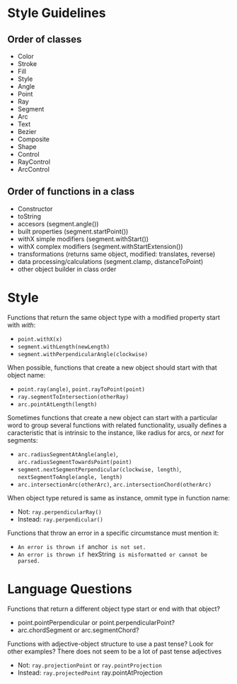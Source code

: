 Style Guidelines
================


Order of classes
----------------
+ Color
+ Stroke
+ Fill
+ Style
+ Angle
+ Point
+ Ray
+ Segment
+ Arc
+ Text
+ Bezier
+ Composite
+ Shape
+ Control
+ RayControl
+ ArcControl


Order of functions in a class
-----------------------------
+ Constructor
+ toString
+ accesors (segment.angle())
+ built properties (segment.startPoint())
+ withX simple modifiers (segment.withStart())
+ withX complex modifiers (segment.withStartExtension())
+ transformations (returns same object, modified: translates, reverse)
+ data processing/calculations (segment.clamp, distanceToPoint)
+ other object builder in class order



Style
=====

Functions that return the same object type with a modified property start with *with*:
+ `point.withX(x)`
+ `segment.withLength(newLength)`
+ `segment.withPerpendicularAngle(clockwise)`


When possible, functions that create a new object should start with that object name:
+ `point.ray(angle)`, `point.rayToPoint(point)`
+ `ray.segmentToIntersection(otherRay)`
+ `arc.pointAtLength(length)`


Sometimes functions that create a new object can start with a particular word to group several functions with related functionality, usually defines a caracteristic that is intrinsic to the instance, like radius for arcs, or *next* for segments:
+ `arc.radiusSegmentAtAngle(angle)`, `arc.radiusSegmentTowardsPoint(point)`
+ `segment.nextSegmentPerpendicular(clockwise, length)`, `nextSegmentToAngle(angle, length)`
+ `arc.intersectionArc(otherArc)`, `arc.intersectionChord(otherArc)`


When object type retured is same as instance, ommit type in function name:
+ Not: `ray.perpendicularRay()`
+ Instead: `ray.perpendicular()`


Functions that throw an error in a specific circumstance must mention it:
+ `An error is thrown if `anchor` is not set.`
+ `An error is thrown if `hexString` is misformatted or cannot be parsed.`



Language Questions
==================

Functions that return a different object type start or end with that object?
+ point.pointPerpendicular or point.perpendicularPoint?
+ arc.chordSegment or arc.segmentChord?


Functions with adjective-object structure to use a past tense?
Look for other examples? There does not seem to be a lot of past tense adjectives
+ Not: `ray.projectionPoint` or `ray.pointProjection`
+ Instead: `ray.projectedPoint` ray.pointAtProjection



